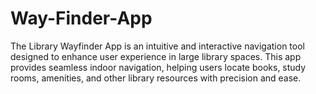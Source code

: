 # Way-Finder-App

The Library Wayfinder App is an intuitive and interactive navigation tool designed to enhance user experience in large library spaces. This app provides seamless indoor navigation, helping users locate books, study rooms, amenities, and other library resources with precision and ease.
